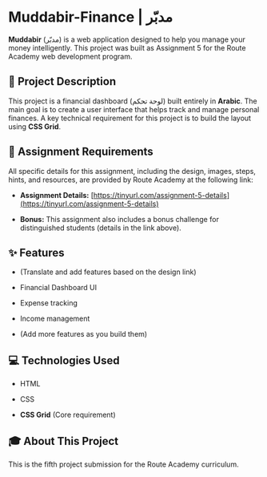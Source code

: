 Muddabir-Finance | مدبّر
========================

**Muddabir** (مدبّر) is a web application designed to help you manage your money intelligently. This project was built as Assignment 5 for the Route Academy web development program.

🚀 Project Description
----------------------

This project is a financial dashboard (لوحة تحكم) built entirely in **Arabic**. The main goal is to create a user interface that helps track and manage personal finances. A key technical requirement for this project is to build the layout using **CSS Grid**.

🎯 Assignment Requirements
--------------------------

All specific details for this assignment, including the design, images, steps, hints, and resources, are provided by Route Academy at the following link:

*   **Assignment Details:** [https://tinyurl.com/assignment-5-details](https://tinyurl.com/assignment-5-details)
    
*   **Bonus:** This assignment also includes a bonus challenge for distinguished students (details in the link above).
    

✨ Features
----------

*   (Translate and add features based on the design link)
    
*   Financial Dashboard UI
    
*   Expense tracking
    
*   Income management
    
*   (Add more features as you build them)
    

💻 Technologies Used
--------------------

*   HTML
    
*   CSS
    
*   **CSS Grid** (Core requirement)
    

🎓 About This Project
---------------------

This is the fifth project submission for the Route Academy curriculum.
